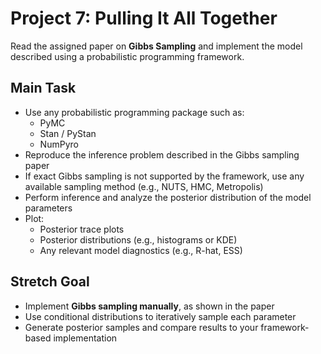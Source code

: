 # Project 7: Pulling It All Together

Read the assigned paper on **Gibbs Sampling** and implement the model described using a probabilistic programming framework.

## Main Task

- Use any probabilistic programming package such as:
  - PyMC
  - Stan / PyStan
  - NumPyro
- Reproduce the inference problem described in the Gibbs sampling paper
- If exact Gibbs sampling is not supported by the framework, use any available sampling method (e.g., NUTS, HMC, Metropolis)
- Perform inference and analyze the posterior distribution of the model parameters
- Plot:
  - Posterior trace plots
  - Posterior distributions (e.g., histograms or KDE)
  - Any relevant model diagnostics (e.g., R-hat, ESS)

## Stretch Goal

- Implement **Gibbs sampling manually**, as shown in the paper
- Use conditional distributions to iteratively sample each parameter
- Generate posterior samples and compare results to your framework-based implementation
